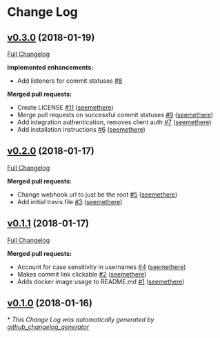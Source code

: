 # Change Log

## [v0.3.0](https://github.com/seemethere/unir/tree/v0.3.0) (2018-01-19)
[Full Changelog](https://github.com/seemethere/unir/compare/v0.2.0...v0.3.0)

**Implemented enhancements:**

- Add listeners for commit statuses [\#8](https://github.com/seemethere/unir/issues/8)

**Merged pull requests:**

- Create LICENSE [\#11](https://github.com/seemethere/unir/pull/11) ([seemethere](https://github.com/seemethere))
- Merge pull requests on successful commit statuses [\#9](https://github.com/seemethere/unir/pull/9) ([seemethere](https://github.com/seemethere))
- Add integration authentication, removes client auth [\#7](https://github.com/seemethere/unir/pull/7) ([seemethere](https://github.com/seemethere))
- Add installation instructions [\#6](https://github.com/seemethere/unir/pull/6) ([seemethere](https://github.com/seemethere))

## [v0.2.0](https://github.com/seemethere/unir/tree/v0.2.0) (2018-01-17)
[Full Changelog](https://github.com/seemethere/unir/compare/v0.1.1...v0.2.0)

**Merged pull requests:**

- Change webhook url to just be the root [\#5](https://github.com/seemethere/unir/pull/5) ([seemethere](https://github.com/seemethere))
- Add initial travis file [\#3](https://github.com/seemethere/unir/pull/3) ([seemethere](https://github.com/seemethere))

## [v0.1.1](https://github.com/seemethere/unir/tree/v0.1.1) (2018-01-17)
[Full Changelog](https://github.com/seemethere/unir/compare/v0.1.0...v0.1.1)

**Merged pull requests:**

- Account for case sensitivity in usernames [\#4](https://github.com/seemethere/unir/pull/4) ([seemethere](https://github.com/seemethere))
- Makes commit link clickable [\#2](https://github.com/seemethere/unir/pull/2) ([seemethere](https://github.com/seemethere))
- Adds docker image usage to README.md [\#1](https://github.com/seemethere/unir/pull/1) ([seemethere](https://github.com/seemethere))

## [v0.1.0](https://github.com/seemethere/unir/tree/v0.1.0) (2018-01-16)


\* *This Change Log was automatically generated by [github_changelog_generator](https://github.com/skywinder/Github-Changelog-Generator)*